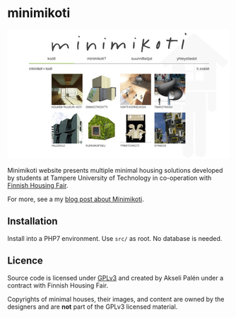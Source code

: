 # minimikoti

![Front page screenshot](doc/screenshot.jpg)

Minimikoti website presents multiple minimal housing solutions developed by students at Tampere University of Technology in co-operation with [Finnish Housing Fair](https://www.asuntomessut.fi/).

For more, see a my [blog post about Minimikoti](https://www.akselipalen.com/2010/04/28/website-for-minimikoti-project-in-co-operation-with-finnish-housing-fair/).

## Installation

Install into a PHP7 environment. Use `src/` as root. No database is needed.

## Licence

Source code is licensed under [GPLv3](LICENSE) and created by Akseli Palén under a contract with Finnish Housing Fair.

Copyrights of minimal houses, their images, and content are owned by the designers and are **not** part of the GPLv3 licensed material.
